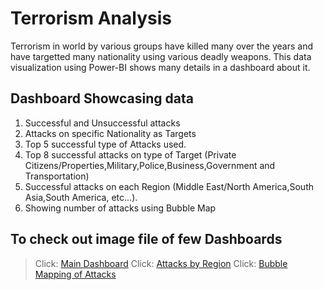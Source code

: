 # Terrorism Analysis
Terrorism in world by various groups have killed many over the years and have targetted many nationality using various deadly weapons. This data visualization using Power-BI shows many details in a dashboard about it.

## Dashboard Showcasing data
1. Successful and Unsuccessful attacks
2. Attacks on specific Nationality as Targets
3. Top 5 successful type of Attacks used.
4. Top 8 successful attacks on type of Target (Private Citizens/Properties,Military,Police,Business,Government and Transportation)
5. Successful attacks on each Region (Middle East/North America,South Asia,South America, etc...).
6. Showing number of attacks using Bubble Map

## To check out image file of few Dashboards
> Click: [Main Dashboard](https://github.com/pk-iitdhn/Terrorism/blob/main/Main.jpg)
> Click: [Attacks by Region](https://github.com/pk-iitdhn/Terrorism/blob/main/Attacks%20by%20Region.jpg)
> Click: [Bubble Mapping of Attacks](https://github.com/pk-iitdhn/Terrorism/blob/main/Map-bubble.jpg) 
